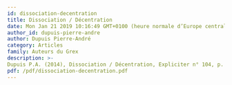 ```yaml
---
id: dissociation-decentration
title: Dissociation / Décentration
date: Mon Jan 21 2019 10:16:49 GMT+0100 (heure normale d’Europe centrale)
author_id: dupuis-pierre-andre
author: Dupuis Pierre-André
category: Articles
family: Auteurs du Grex
description: >-
Dupuis P.A. (2014), Dissociation / Décentration, Expliciter n° 104, p. 44-45. 
pdf: /pdf/dissociation-decentration.pdf
---
```

